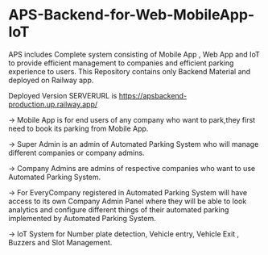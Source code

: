# APS-Backend-for-Web-MobileApp-IoT
APS includes Complete system consisting of Mobile App , Web App and IoT to provide efficient management to companies and efficient parking experience to users. This Repository contains only Backend Material and deployed on Railway app.  

  Deployed Version SERVERURL is https://apsbackend-production.up.railway.app/
  
-> Mobile App is for end users of any company who want to park,they first need to book its parking from Mobile App.  
  
-> Super Admin is an admin of Automated Parking System who will manage different companies or company admins.  
  
-> Company Admins are admins of respective companies who want to use Automated Parking System.  
  
-> For EveryCompany registered in Automated Parking System will have access to its own Company Admin Panel where they will be able to look analytics and configure different things of their automated parking implemented by Automated Parking System.  

-> IoT System for Number plate detection, Vehicle entry, Vehicle Exit , Buzzers and Slot Management.
